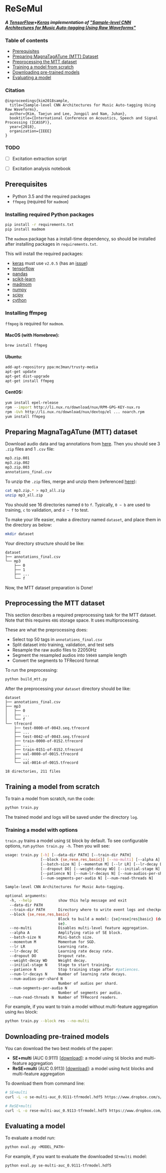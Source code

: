 # ReSeMul
***A [TensorFlow][1]+[Keras][12] implementation of ["Sample-level CNN Architectures for 
Music Auto-tagging Using Raw Waveforms"][10]***


### Table of contents
* [Prerequisites](#prerequisites)
* [Preparing MagnaTagATune (MTT) Dataset](#preparing-mtt)
* [Preprocessing the MTT dataset](#preprocessing)
* [Training a model from scratch](#training)
* [Downloading pre-trained models](#download)
* [Evaluating a model](#evaluating)

### Citation
```
@inproceedings{kim2018sample,
  title={Sample-level CNN Architectures for Music Auto-tagging Using Raw Waveforms},
  author={Kim, Taejun and Lee, Jongpil and Nam, Juhan},
  booktitle={International Conference on Acoustics, Speech and Signal Processing (ICASSP)},
  year={2018},
  organization={IEEE}
}
```

### TODO
- [ ] Excitation extraction script
- [ ] Excitation analysis notebook


<a name="prerequisites"></a>
## Prerequisites
* Python 3.5 and the required packages
* `ffmpeg` (required for `madmom`)

### Installing required Python packages
```bash
pip install -r requirements.txt
pip install madmom
```
The `madmom` package has a install-time dependency, so should be
installed after installing packages in `requirements.txt`.

This will install the required packages:
* [keras][12] must use `v2.0.5` (has an [issue](https://github.com/keras-team/keras/issues/8430))
* [tensorflow][1]
* [pandas][2]
* [scikit-learn][3]
* [madmom][4]
* [numpy][5]
* [scipy][6]
* [cython][7]

### Installing ffmpeg
`ffmpeg` is required for `madmom`.

#### MacOS (with Homebrew):
```bash
brew install ffmpeg
```

#### Ubuntu:
```bash
add-apt-repository ppa:mc3man/trusty-media
apt-get update
apt-get dist-upgrade
apt-get install ffmpeg
```

#### CentOS:
```bash
yum install epel-release
rpm --import http://li.nux.ro/download/nux/RPM-GPG-KEY-nux.ro
rpm -Uvh http://li.nux.ro/download/nux/dextop/el ... noarch.rpm
yum install ffmpeg
```


<a name="preparing-mtt"></a>
## Preparing MagnaTagATune (MTT) dataset
Download audio data and tag annotations from [here][8]. Then you should
see 3 `.zip` files and 1 `.csv` file:
```bash
mp3.zip.001
mp3.zip.002
mp3.zip.003
annotations_final.csv
```

To unzip the `.zip` files, merge and unzip them (referenced [here][9]):
```bash
cat mp3.zip.* > mp3_all.zip
unzip mp3_all.zip
```

You should see 16 directories named `0` to `f`. Typically, `0 ~ b` are
used to training, `c` to validation, and `d ~ f` to test.

To make your life easier, make a directory named `dataset`, and place them in the directory as below:
```bash
mkdir dataset
```
Your directory structure should be like:
```
dataset
├── annotations_final.csv
└── mp3
    ├── 0
    ├── 1
    ├── ...
    └── f
```

Now, the MTT dataset preparation is Done!


<a name="preprocessing"></a>
## Preprocessing the MTT dataset
This section describes a required preprocessing task for the MTT
dataset. Note that this requires `48G` storage space. It uses multiprocessing.

These are what the preprocessing does:
* Select top 50 tags in `annotations_final.csv`
* Split dataset into training, validation, and test sets
* Resample the raw audio files to 22050Hz
* Segment the resampled audios into `59049` sample length
* Convert the segments to TFRecord format

To run the preprocessing:
```bash
python build_mtt.py
```

After the preprocessing your `dataset` directory should be like:
```
dataset
├── annotations_final.csv
├── mp3
│   ├── 0
│   ├── ...
│   └── f
└── tfrecord
    ├── test-0000-of-0043.seq.tfrecord
    ├── ...
    ├── test-0042-of-0043.seq.tfrecord
    ├── train-0000-of-0152.tfrecord
    ├── ...
    ├── train-0151-of-0152.tfrecord
    ├── val-0000-of-0015.tfrecord
    ├── ...
    └── val-0014-of-0015.tfrecord

18 directories, 211 files
```


<a name="training"></a>
## Training a model from scratch
To train a model from scratch, run the code:
```bash
python train.py
```
The trained model and logs will be saved under the directory `log`.

### Training a model with options
`train.py` trains a model using `SE` block by default. To see configurable options,
run `python train.py -h`. Then you will see:
```bash
usage: train.py [-h] [--data-dir PATH] [--train-dir PATH]
                [--block {se,rese,res,basic}] [--no-multi] [--alpha A]
                [--batch-size N] [--momentum M] [--lr LR] [--lr-decay DC]
                [--dropout DO] [--weight-decay WD] [--initial-stage N]
                [--patience N] [--num-lr-decays N] [--num-audios-per-shard N]
                [--num-segments-per-audio N] [--num-read-threads N]

Sample-level CNN Architectures for Music Auto-tagging.

optional arguments:
  -h, --help            show this help message and exit
  --data-dir PATH
  --train-dir PATH      Directory where to write event logs and checkpoints.
  --block {se,rese,res,basic}
                        Block to build a model: {se|rese|res|basic} (default:
                        se).
  --no-multi            Disables multi-level feature aggregation.
  --alpha A             Amplifying ratio of SE block.
  --batch-size N        Mini-batch size.
  --momentum M          Momentum for SGD.
  --lr LR               Learning rate.
  --lr-decay DC         Learning rate decay rate.
  --dropout DO          Dropout rate.
  --weight-decay WD     Weight decay.
  --initial-stage N     Stage to start training.
  --patience N          Stop training stage after #patiences.
  --num-lr-decays N     Number of learning rate decays.
  --num-audios-per-shard N
                        Number of audios per shard.
  --num-segments-per-audio N
                        Number of segments per audio.
  --num-read-threads N  Number of TFRecord readers.
```

For example, if you want to train a model without multi-feature aggregation using `Res` block:
```bash
python train.py --block res --no-multi
```


<a name="download"></a>
## Downloading pre-trained models
You can download the two best models of the paper:
* **SE+multi** (AUC 0.9111) [[download][13]]: a model using `SE` blocks and multi-feature aggregation
* **ReSE+multi** (AUC 0.9113) [[download][14]]: a model using `ReSE` blocks and multi-feature aggregation

To download them from command line:
```bash
# SE+multi
curl -L -o se-multi-auc_0.9111-tfrmodel.hdf5 https://www.dropbox.com/s/r8qlxbol2p4ods5/se-multi-auc_0.9111-tfrmodel.hdf5?dl=1

# ReSE+multi
curl -L -o rese-multi-auc_0.9113-tfrmodel.hdf5 https://www.dropbox.com/s/fr3y1o3hyha0n2m/rese-multi-auc_0.9113-tfrmodel.hdf5?dl=1
```


<a name="evaluating"></a>
## Evaluating a model
To evaluate a model run:
```bash
python eval.py <MODEL_PATH>
```
For example, if you want to evaluate the downloaded `SE+multi` model:
```bash
python eval.py se-multi-auc_0.9111-tfrmodel.hdf5
```





[1]: https://www.tensorflow.org/
[2]: http://pandas.pydata.org/
[3]: https://www.scipy.org/
[4]: https://madmom.readthedocs.io/en/latest/
[5]: http://www.numpy.org/
[6]: https://www.scipy.org
[7]: http://cython.org/
[8]: http://mirg.city.ac.uk/codeapps/the-magnatagatune-dataset
[9]: https://github.com/keunwoochoi/magnatagatune-list
[10]: https://arxiv.org/abs/1710.10451
[11]: https://github.com/tensorflow/tensorflow/tree/master/tensorflow/contrib/slim
[12]: https://keras.io/
[13]: https://www.dropbox.com/s/r8qlxbol2p4ods5/se-multi-auc_0.9111-tfrmodel.hdf5?dl=1 
[14]: https://www.dropbox.com/s/fr3y1o3hyha0n2m/rese-multi-auc_0.9113-tfrmodel.hdf5?dl=1

